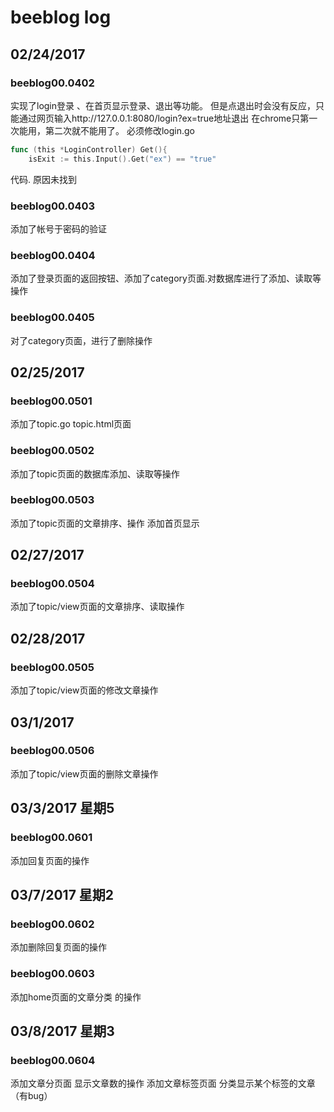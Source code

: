 
# beeblog  log
## 02/24/2017
### beeblog00.0402
实现了login登录 、在首页显示登录、退出等功能。
但是点退出时会没有反应，只能通过网页输入http://127.0.0.1:8080/login?ex=true地址退出
在chrome只第一次能用，第二次就不能用了。
必须修改login.go
``` go
func (this *LoginController) Get(){
	isExit := this.Input().Get("ex") == "true"
```
代码.
原因未找到
### beeblog00.0403
添加了帐号于密码的验证
### beeblog00.0404
添加了登录页面的返回按钮、添加了category页面.对数据库进行了添加、读取等操作
### beeblog00.0405
对了category页面，进行了删除操作
## 02/25/2017
### beeblog00.0501
添加了topic.go topic.html页面
### beeblog00.0502
添加了topic页面的数据库添加、读取等操作
### beeblog00.0503
添加了topic页面的文章排序、操作
添加首页显示
## 02/27/2017
### beeblog00.0504
添加了topic/view页面的文章排序、读取操作
## 02/28/2017
### beeblog00.0505
添加了topic/view页面的修改文章操作

## 03/1/2017
### beeblog00.0506
添加了topic/view页面的删除文章操作

## 03/3/2017 星期5
### beeblog00.0601
添加回复页面的操作 

## 03/7/2017 星期2
### beeblog00.0602
添加删除回复页面的操作 

### beeblog00.0603
添加home页面的文章分类 的操作 

## 03/8/2017 星期3
### beeblog00.0604
添加文章分页面 显示文章数的操作 
添加文章标签页面 分类显示某个标签的文章（有bug） 